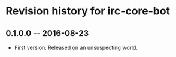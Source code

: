 # Revision history for irc-core-bot

## 0.1.0.0  -- 2016-08-23

* First version. Released on an unsuspecting world.
